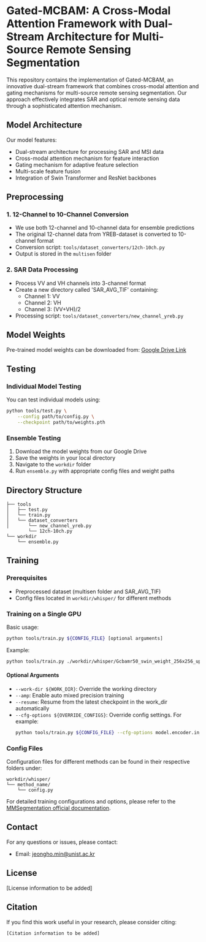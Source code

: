 # Gated-MCBAM: A Cross-Modal Attention Framework with Dual-Stream Architecture for Multi-Source Remote Sensing Segmentation

This repository contains the implementation of Gated-MCBAM, an innovative dual-stream framework that combines cross-modal attention and gating mechanisms for multi-source remote sensing segmentation. Our approach effectively integrates SAR and optical remote sensing data through a sophisticated attention mechanism.

## Model Architecture

Our model features:
- Dual-stream architecture for processing SAR and MSI data
- Cross-modal attention mechanism for feature interaction
- Gating mechanism for adaptive feature selection
- Multi-scale feature fusion
- Integration of Swin Transformer and ResNet backbones

## Preprocessing

### 1. 12-Channel to 10-Channel Conversion
- We use both 12-channel and 10-channel data for ensemble predictions
- The original 12-channel data from YREB-dataset is converted to 10-channel format
- Conversion script: `tools/dataset_converters/12ch-10ch.py`
- Output is stored in the `multisen` folder

### 2. SAR Data Processing
- Process VV and VH channels into 3-channel format
- Create a new directory called 'SAR_AVG_TIF' containing:
  - Channel 1: VV
  - Channel 2: VH
  - Channel 3: (VV+VH)/2
- Processing script: `tools/dataset_converters/new_channel_yreb.py`

## Model Weights

Pre-trained model weights can be downloaded from:
[Google Drive Link](https://drive.google.com/file/d/1fKRVMwmWSFI2TxDi-9z8e1bGPigLlm-7/view?usp=drive_link)

## Testing

### Individual Model Testing
You can test individual models using:
```bash
python tools/test.py \
    --config path/to/config.py \
    --checkpoint path/to/weights.pth
```

### Ensemble Testing
1. Download the model weights from our Google Drive
2. Save the weights in your local directory
3. Navigate to the `workdir` folder
4. Run `ensemble.py` with appropriate config files and weight paths


## Directory Structure
```
├── tools
│   ├── test.py
│   └── train.py
│   └── dataset_converters
│       └── new_channel_yreb.py
        └── 12ch-10ch.py
└── workdir
    └── ensemble.py
```

## Training

### Prerequisites
- Preprocessed dataset (multisen folder and SAR_AVG_TIF)
- Config files located in `workdir/whisper/` for different methods

### Training on a Single GPU

Basic usage:
```bash
python tools/train.py ${CONFIG_FILE} [optional arguments]
```

Example:
```bash
python tools/train.py ./workdir/whisper/Gcbamr50_swin_weight_256x256_upernet_last_v3/config.py
```

#### Optional Arguments
- `--work-dir ${WORK_DIR}`: Override the working directory
- `--amp`: Enable auto mixed precision training
- `--resume`: Resume from the latest checkpoint in the work_dir automatically
- `--cfg-options ${OVERRIDE_CONFIGS}`: Override config settings. For example:
  ```bash
  python tools/train.py ${CONFIG_FILE} --cfg-options model.encoder.in_channels=6
  ```

### Config Files
Configuration files for different methods can be found in their respective folders under:
```
workdir/whisper/
└── method_name/
    └── config.py
```

For detailed training configurations and options, please refer to the [MMSegmentation official documentation](https://mmsegmentation.readthedocs.io/).


## Contact

For any questions or issues, please contact:
- Email: jeongho.min@unist.ac.kr

## License

[License information to be added]

## Citation

If you find this work useful in your research, please consider citing:
```
[Citation information to be added]
```
